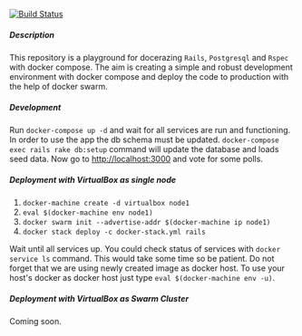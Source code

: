 [![Build Status](https://travis-ci.org/zeitnot/docker-rails.svg?branch=master)](https://travis-ci.org/zeitnot/docker-rails)

##### Description
This repository is a playground for docerazing `Rails`, `Postgresql` and `Rspec` with docker compose.
The aim is creating a simple and robust development environment with docker compose and deploy the code
to production with the help of docker swarm.

##### Development
Run `docker-compose up -d` and wait for all services are run and functioning. In order to use the app
the db schema must be updated. `docker-compose exec rails rake db:setup` command will update the database and loads 
seed data. Now go to [http://localhost:3000](http://localhost:3000) and vote for some polls.

##### Deployment with VirtualBox as single node
1. `docker-machine create -d virtualbox node1` 
2. `eval $(docker-machine env node1)`
3. `docker swarm init --advertise-addr $(docker-machine ip node1)`
4. `docker stack deploy -c docker-stack.yml rails`

Wait until all services up. You could check status of services with `docker service ls` command. This would take
some time so be patient. Do not forget that we are using newly created image as docker host. To use your host's docker
as docker host just type `eval $(docker-machine env -u)`.

##### Deployment with VirtualBox as Swarm Cluster
Coming soon. 